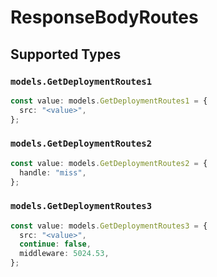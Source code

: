 # ResponseBodyRoutes


## Supported Types

### `models.GetDeploymentRoutes1`

```typescript
const value: models.GetDeploymentRoutes1 = {
  src: "<value>",
};
```

### `models.GetDeploymentRoutes2`

```typescript
const value: models.GetDeploymentRoutes2 = {
  handle: "miss",
};
```

### `models.GetDeploymentRoutes3`

```typescript
const value: models.GetDeploymentRoutes3 = {
  src: "<value>",
  continue: false,
  middleware: 5024.53,
};
```

